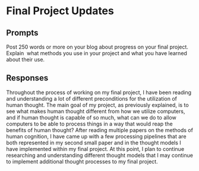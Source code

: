 # Final Project Updates

## Prompts

Post 250 words or more on your blog about progress on your final project. Explain  what methods you use in your project and what you have learned about their use.

## Responses

Throughout the process of working on my final project, I have been reading and understanding a lot of different preconditions for the utilization of human thought. The main goal of my project, as previously explained, is to see what makes human thought different from how we utilize computers, and if human thought is capable of so much, what can we do to allow computers to be able to process things in a way that would reap the benefits of human thought? After reading multiple papers on the methods of human cognition, I have came up with a few processing pipelines that are both represented in my second small paper and in the thought models I have implemented within my final project. At this point, I plan to continue researching and understanding different thought models that I may continue to implement additional thought processes to my final project.
